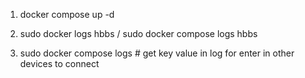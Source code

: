 1. docker compose up -d

2. sudo docker logs hbbs /  sudo docker compose logs hbbs

3. sudo docker compose logs  # get key value in log for enter in other devices to connect
